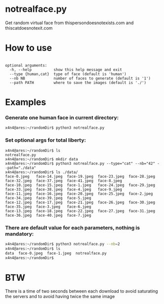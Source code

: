 # notrealface.py
Get random virtual face from thispersondoesnotexists.com and thiscatdoesnotexit.com

# How to use
```usage: notrealface.py [-h] [--type {human,cat}] [--nb NB] [--path PATH]

optional arguments:
  -h, --help          show this help message and exit
  --type {human,cat}  type of face (default is 'human')
  --nb NB             number of faces to generate (default is '1')
  --path PATH         where to save the images (default is './')
```

# Examples

### Generate one human face in current directory:
```
x4n4@ares:~/randomDir$ python3 notrealface.py
```

### Set optional args for total liberty:
```
x4n4@ares:~/randomDir$ ls
notrealface.py
x4n4@ares:~/randomDir$ mkdir data
x4n4@ares:~/randomDir$ python3 notrealface.py --type="cat" --nb="42" --path="./data"
x4n4@ares:~/randomDir$ ls ./data/
face-0.jpeg   face-14.jpeg  face-19.jpeg  face-23.jpeg  face-28.jpeg  face-32.jpeg  face-37.jpeg  face-41.jpeg  face-8.jpeg
face-10.jpeg  face-15.jpeg  face-1.jpeg   face-24.jpeg  face-29.jpeg  face-33.jpeg  face-38.jpeg  face-4.jpeg   face-9.jpeg
face-11.jpeg  face-16.jpeg  face-20.jpeg  face-25.jpeg  face-2.jpeg   face-34.jpeg  face-39.jpeg  face-5.jpeg
face-12.jpeg  face-17.jpeg  face-21.jpeg  face-26.jpeg  face-30.jpeg  face-35.jpeg  face-3.jpeg   face-6.jpeg
face-13.jpeg  face-18.jpeg  face-22.jpeg  face-27.jpeg  face-31.jpeg  face-36.jpeg  face-40.jpeg  face-7.jpeg
```

### There are default value for each parameters, nothing is mandatory:
```bash
x4n4@ares:~/randomDir$ python3 notrealface.py --nb=2
x4n4@ares:~/randomDir$ ls
data  face-0.jpeg  face-1.jpeg  notrealface.py
x4n4@ares:~/randomDir$ 
```

# BTW
There is a time of two seconds between each download to avoid saturating the servers and to avoid having twice the same image
